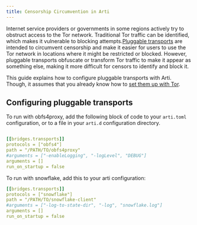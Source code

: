 ```yaml
---
title: Censorship Circumvention in Arti
---
```


Internet service providers or governments in some regions actively try to obstruct access to the Tor network. Traditional Tor traffic can be identified, which makes it vulnerable to blocking attempts.[Pluggable transports](https://tb-manual.torproject.org/circumvention/) are intended to circumvent censorship and make it easier for users to use the Tor network in locations where it might be restricted or blocked. However, pluggable transports obfuscate or transform Tor traffic to make it appear as something else, making it more difficult for censors to identify and block it. 

This guide explains how to configure pluggable transports with Arti. Though, it assumes that you already know how to [set them up with Tor](https://tb-manual.torproject.org/circumvention/).

## Configuring pluggable transports

To run with obfs4proxy, add the following block of code to your `arti.toml` configuration, or to a file in your `arti.d` configuration directory.

```yaml

[[bridges.transports]]
protocols = ["obfs4"]
path = "/PATH/TO/obfs4proxy"
#arguments = ["-enableLogging", "-logLevel", "DEBUG"]
arguments = []
run_on_startup = false
```

To run with snowflake, add this to your arti configuration:

```yaml
[[bridges.transports]]
protocols = ["snowflake"]
path = "/PATH/TO/snowflake-client"
#arguments = ["-log-to-state-dir", "-log", "snowflake.log"]
arguments = []
run_on_startup = false
```
